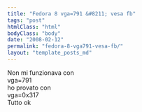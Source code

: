 ```yaml
---
title: "Fedora 8 vga=791 &#8211; vesa fb"
tags: "post"
htmlClass: "html"
bodyClass: "body"
date: "2008-02-12"
permalink: "fedora-8-vga791-vesa-fb/"
layout: "template_posts_md"
---
```

<p>Non mi funzionava con<br />vga=791<br />ho provato con<br />vga=0x317<br />Tutto ok</p>
